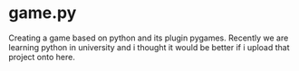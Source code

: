 # game.py


Creating a game based on python and its plugin pygames. 
Recently we are learning python in university
and i thought it would be better if i upload that project onto here.
